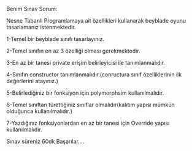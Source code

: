 Benim Sınav Sorum:

Nesne Tabanlı Programlamaya ait özellikleri kullanarak beyblade oyunu tasarlamanız istenmektedir.

1-Temel bir beyblade sınıfı tasarlayınız.

2-Temel sınıfın en az 3 özelliği olması gerekmektedir.

3-En az bir tanesi private erişim belirleyicisi ile tanımlanmalıdır.

4-Sınıfın constructor tanımlanmalıdır.(conructura sınıf özelliklerinin ilk değerlerini atayınız.)

5-Belirlediğiniz bir fonksiyon için polymorphsim kullanılmalıdır.

6-Temel sınıftan türettiğiniz sınıflar olmalıdır(kalıtım yapısı mümkün olduğunca kullanılmalıdır.)

7-Yazdığınız fonksiyonlardan en az bir tanesi için Override yapısı kullanılmalıdır.

Sınav süreniz 60dk Başarılar....
